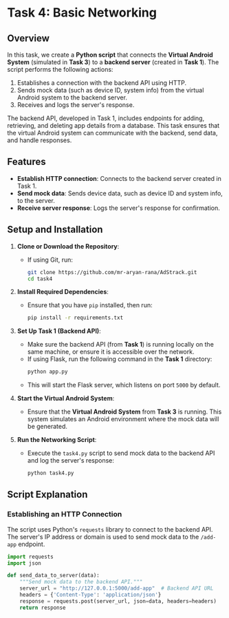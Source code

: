 # Task 4: Basic Networking

## Overview

In this task, we create a **Python script** that connects the **Virtual Android System** (simulated in **Task 3**) to a **backend server** (created in **Task 1**). The script performs the following actions:

1. Establishes a connection with the backend API using HTTP.
2. Sends mock data (such as device ID, system info) from the virtual Android system to the backend server.
3. Receives and logs the server's response.

The backend API, developed in Task 1, includes endpoints for adding, retrieving, and deleting app details from a database. This task ensures that the virtual Android system can communicate with the backend, send data, and handle responses.

## Features

- **Establish HTTP connection**: Connects to the backend server created in Task 1.
- **Send mock data**: Sends device data, such as device ID and system info, to the server.
- **Receive server response**: Logs the server's response for confirmation.

## Setup and Installation

1. **Clone or Download the Repository**:
   - If using Git, run:
     ```bash
     git clone https://github.com/mr-aryan-rana/AdStrack.git
     cd task4
     ```

2. **Install Required Dependencies**:
   - Ensure that you have `pip` installed, then run:
     ```bash
     pip install -r requirements.txt
     ```

3. **Set Up Task 1 (Backend API)**:
   - Make sure the backend API (from **Task 1**) is running locally on the same machine, or ensure it is accessible over the network. 
   - If using Flask, run the following command in the **Task 1** directory:
     ```bash
     python app.py
     ```
   - This will start the Flask server, which listens on port `5000` by default.

4. **Start the Virtual Android System**:
   - Ensure that the **Virtual Android System** from **Task 3** is running. This system simulates an Android environment where the mock data will be generated.

5. **Run the Networking Script**:
   - Execute the `task4.py` script to send mock data to the backend API and log the server's response:
     ```bash
     python task4.py
     ```

## Script Explanation

### Establishing an HTTP Connection

The script uses Python's `requests` library to connect to the backend API. The server's IP address or domain is used to send mock data to the `/add-app` endpoint.

```python
import requests
import json

def send_data_to_server(data):
    """Send mock data to the backend API."""
    server_url = "http://127.0.0.1:5000/add-app"  # Backend API URL
    headers = {'Content-Type': 'application/json'}
    response = requests.post(server_url, json=data, headers=headers)
    return response
